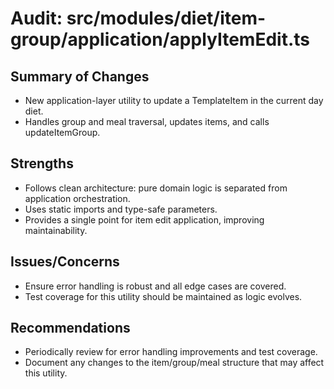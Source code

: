 # Audit: src/modules/diet/item-group/application/applyItemEdit.ts

## Summary of Changes
- New application-layer utility to update a TemplateItem in the current day diet.
- Handles group and meal traversal, updates items, and calls updateItemGroup.

## Strengths
- Follows clean architecture: pure domain logic is separated from application orchestration.
- Uses static imports and type-safe parameters.
- Provides a single point for item edit application, improving maintainability.

## Issues/Concerns
- Ensure error handling is robust and all edge cases are covered.
- Test coverage for this utility should be maintained as logic evolves.

## Recommendations
- Periodically review for error handling improvements and test coverage.
- Document any changes to the item/group/meal structure that may affect this utility.
